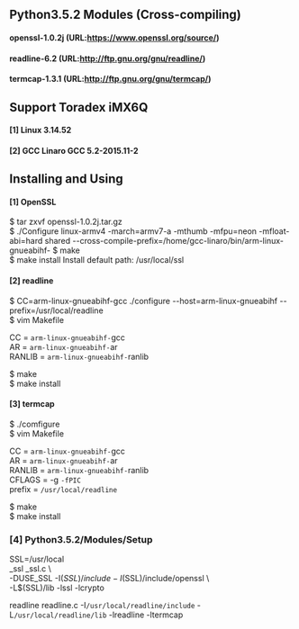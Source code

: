 ## Python3.5.2 Modules (Cross-compiling)
#### openssl-1.0.2j (URL:https://www.openssl.org/source/)
#### readline-6.2 (URL:http://ftp.gnu.org/gnu/readline/)
#### termcap-1.3.1 (URL:http://ftp.gnu.org/gnu/termcap/)

## Support Toradex iMX6Q
#### [1] Linux 3.14.52  
#### [2] GCC Linaro GCC 5.2-2015.11-2  

## Installing and Using

#### [1] OpenSSL

$ tar zxvf openssl-1.0.2j.tar.gz  
$ ./Configure linux-armv4 -march=armv7-a -mthumb -mfpu=neon  -mfloat-abi=hard shared --cross-compile-prefix=/home/gcc-linaro/bin/arm-linux-gnueabihf-
$ make  
$ make install
Install default path: /usr/local/ssl

#### [2] readline

$ CC=arm-linux-gnueabihf-gcc ./configure --host=arm-linux-gnueabihf  --prefix=/usr/local/readline  
$ vim Makefile  

CC = `arm-linux-gnueabihf-`gcc  
AR = `arm-linux-gnueabihf-`ar  
RANLIB = `arm-linux-gnueabihf-`ranlib  

$ make  
$ make install  

#### [3] termcap  
$ ./comfigure  
$ vim Makefile

CC = `arm-linux-gnueabihf-`gcc  
AR = `arm-linux-gnueabihf-`ar  
RANLIB = `arm-linux-gnueabihf-`ranlib  
CFLAGS = -g `-fPIC`  
prefix = `/usr/local/readline`  

$ make  
$ make install  


### [4] Python3.5.2/Modules/Setup

SSL=/usr/local  
_ssl _ssl.c \  
    -DUSE_SSL -I$(SSL)/include -I$(SSL)/include/openssl \  
    -L$(SSL)/lib -lssl -lcrypto  

readline readline.c -I`/usr/local/readline/include` -L`/usr/local/readline/lib` -lreadline -ltermcap  


